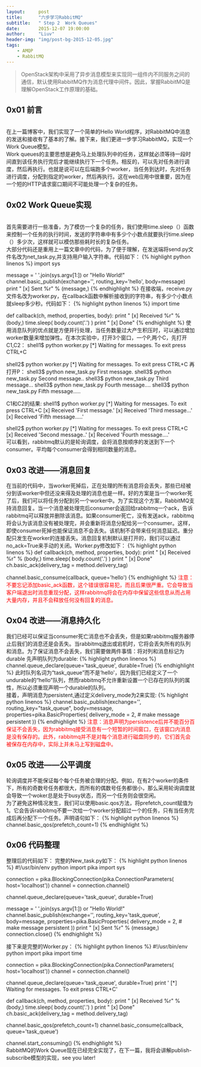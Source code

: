 ```yaml
---
layout:     post
title:      "六步学习RabbitMQ"
subtitle:   " Step 2  Work Queues"
date:       2015-12-07 19:00:00
author:     "Liuv"
header-img: "img/post-bg-2015-12-05.jpg"
tags:
    - AMQP
    - RabbitMQ
---
```


>  OpenStack架构中采用了异步消息模型来实现同一组件内不同服务之间的通信，默认使用RabbitMQ作为消息代理中间件。因此，掌握RabbitMQ是理解OpenStack工作原理的基础。

## 0x01 前言
<br>在上一篇博客中，我们实现了一个简单的Hello World程序，对RabbitMQ中消息的发送和接收有了基本的了解。接下来，我们更进一步学习RabbitMQ，实现一个Work Queue模型。
<br>Work queues的主要思想是避免马上处理队列中的任务，这样就必须等待一段时间直到该任务执行完后才能继续执行下一个任务。相反的，可以先对任务进行调度，然后再执行。也就是说可以在后端跑多个worker，当任务到达时，先对任务进行调度，分配到指定的worker，然后再执行。这在web应用中很重要，因为在一个短的HTTP请求窗口期间不可能处理一个复杂的任务。

## 0x02 Work Queue实现
<br>首先需要进行一些准备，为了模仿一个复杂的任务，我们使用time.sleep（）函数来控制一个任务的执行时间，发送的字符串中有多少个小数点就要执行time.sleep（）多少次，这样就可以模仿那些耗时长的复杂任务。
<br>大部分代码还是重用上一篇文章中的代码，为了便于理解，在发送端将send.py文件名改为net_task.py,并支持用户输入字符串。代码如下：
{% highlight python linenos %}
import sys

message = ' '.join(sys.argv[1:]) or "Hello World!"
channel.basic_publish(exchange='',
                      routing_key='hello',
                      body=message)
print " [x] Sent %r" % (message,)
{% endhighlight %}
在接收端，receive.py文件名改为worker.py，在callback函数中解析接收到的字符串，有多少个小数点就sleep多少秒。代码如下：
{% highlight python linenos %}
import time

def callback(ch, method, properties, body):
    print " [x] Received %r" % (body,)
    time.sleep( body.count('.') )
    print " [x] Done"
{% endhighlight %}
使用消息队列的优点就是方便并行处理，当任务数量过大产生积压时，可以通过增加worker数量来增加弹性。在本次实验中，打开3个窗口，一个P,两个C，先打开C1,C2：
shell1$ python worker.py
 [*] Waiting for messages. To exit press CTRL+C

shell2$ python worker.py
 [*] Waiting for messages. To exit press CTRL+C
再打开P：
shell3$ python new_task.py First message.
shell3$ python new_task.py Second message..
shell3$ python new_task.py Third message...
shell3$ python new_task.py Fourth message....
shell3$ python new_task.py Fifth message.....

C1和C2的结果:
shell1$ python worker.py
 [*] Waiting for messages. To exit press CTRL+C
 [x] Received 'First message.'
 [x] Received 'Third message...'
 [x] Received 'Fifth message.....'

shell2$ python worker.py
 [*] Waiting for messages. To exit press CTRL+C
 [x] Received 'Second message..'
 [x] Received 'Fourth message....'
<br>可以看到，rabbitmq默认的是轮询调度，会将消息按顺序的发送到下一个consumer。平均每个consumer会得到相同数量的消息。</br>

## 0x03 改进——消息回复
在当前的代码中，当worker死掉后，正在处理的所有消息将会丢失，那些已经被分到该worker中但还没来得及处理的消息也是一样。好的方案是当一个worker死了后，我们可以将任务分配到另一个worker中。为了实现这个方案，RabbitMQ支持消息回复。当一个消息被处理完后consumer会返回给rabbitmq一个ack，告诉rabbitmq可以释放并删除该消息。如果consumer死亡，没有发送ack，rabbitmq将会认为该消息没有被处理完，并会重新将消息分配给另一个consumer。这样，即使consumer死掉也能保证消息不会丢失。该机制不会带来任何消息延迟。重分配只发生在worker的连接丢失。消息回复机制默认是打开的，我们可以通过no_ack=True来手动的关闭。Worker.py修改如下：
{% highlight python linenos %}
def callback(ch, method, properties, body):
    print " [x] Received %r" % (body,)
    time.sleep( body.count('.') )
    print " [x] Done"
    ch.basic_ack(delivery_tag = method.delivery_tag)

channel.basic_consume(callback,
                      queue='hello')
{% endhighlight %}
<font color="red">注意：不要忘记添加basic_ack函数，这个错误很容易犯，而且后果很严重。它会导致当客户端退出时消息重现分配，这样rabbitmq将会在内存中保留这些信息从而占用大量内存，并且不会释放任何没有回复的消息。</font>

## Ox04 改进——消息持久化
我们已经可以保证当consumer死亡消息也不会丢失，但是如果rabbitmq服务器停止后我们的消息还是会丢失。当rabbitmq退出或宕机时，它将会丢失所有的队列和消息。为了保证消息不会丢失，我们需要做两件事情：将对列和消息标记为durable
先声明队列为durable:
{% highlight python linenos %}
channel.queue_declare(queue='task_queue', durable=True)
{% endhighlight %}
此时队列名词为“task_queue”而不是‘hello'，因为我们已经定义了一个undurable的“hello”队列，然而rabbitmq不允许重新设置一个已存在的队列的属性，所以必须重现声明一个durable的队列。
<br>接着，声明消息为persistent,通过定义delivery_mode为2来实现:
{% highlight python linenos %}
channel.basic_publish(exchange='',
                      routing_key="task_queue",
                      body=message,
                      properties=pika.BasicProperties(
                         delivery_mode = 2, # make message persistent
                      ))
{% endhighlight %}
<font color="red">注意：消息声明为persistence后并不能百分百保证不会丢失，因为rabbitmq接受消息有一个短暂的时间窗口，在该窗口内消息是没有保存的。此外，rabbitmq并不是对每个消息进行磁盘同步的，它们首先会被保存在内存中，实际上并未马上写到磁盘中。</font>

## 0x05 改进——公平调度
轮询调度并不能保证每个每个任务被合理的分配。例如，在有2个worker的条件下，所有的奇数号任务都很大，而所有的偶数号任务都很小，那么采用轮询调度就会导致一个woker总是处于busy状态，而另一个任务则会很空闲。
<br>为了避免这种情况发生，我们可以使用basic.qos方法，将prefetch_count赋值为1。它会告诉rabbitmq不要一次给一个worker分配超过一个的任务，只有当任务完成后再分配下一个任务。声明语句如下：
{% highlight python linenos %}
channel.basic_qos(prefetch_count=1)
{% endhighlight %}

## 0x06 代码整理
整理后的代码如下：
完整的New_task.py如下：
{% highlight python linenos %}
#!/usr/bin/env python
import pika
import sys

connection = pika.BlockingConnection(pika.ConnectionParameters(
        host='localhost'))
channel = connection.channel()

channel.queue_declare(queue='task_queue', durable=True)

message = ' '.join(sys.argv[1:]) or "Hello World!"
channel.basic_publish(exchange='',
                      routing_key='task_queue',
                      body=message,
                      properties=pika.BasicProperties(
                         delivery_mode = 2, # make message persistent
                      ))
print " [x] Sent %r" % (message,)
connection.close()
{% endhighlight %}

接下来是完整的Worker.py：
{% highlight python linenos %}
#!/usr/bin/env python
import pika
import time

connection = pika.BlockingConnection(pika.ConnectionParameters(
        host='localhost'))
channel = connection.channel()

channel.queue_declare(queue='task_queue', durable=True)
print ' [*] Waiting for messages. To exit press CTRL+C'

def callback(ch, method, properties, body):
    print " [x] Received %r" % (body,)
    time.sleep( body.count('.') )
    print " [x] Done"
    ch.basic_ack(delivery_tag = method.delivery_tag)

channel.basic_qos(prefetch_count=1)
channel.basic_consume(callback,
                      queue='task_queue')

channel.start_consuming()
{% endhighlight %}
<br>RabbitMQ的Work Queue现在已经完全实现了，在下一篇，我将会讲解publish-subscribe模型的实现，see you later!






